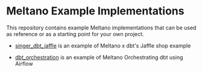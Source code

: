 # Meltano Example Implementations

This repository contains example Meltano implementations that can be used as reference or as a starting point for your own project.

- [singer_dbt_jaffle](./meltano_projects/singer_dbt_jaffle/) is an example of Meltano x dbt's Jaffle shop example

- [dbt_orchestration](./meltano_projects/dbt_orchestration/) is an example of Meltano Orchestrating dbt using Airflow
